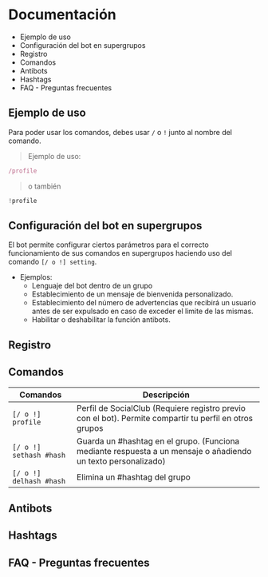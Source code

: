 # Documentación
- Ejemplo de uso
- Configuración del bot en supergrupos
- Registro
- Comandos
- Antibots
- Hashtags
- FAQ - Preguntas frecuentes

## Ejemplo de uso
Para poder usar los comandos, debes usar `/` o `!` junto al nombre del comando.

> Ejemplo de uso:
```js
/profile
```
> o también 
```js
!profile
```
 

## Configuración del bot en supergrupos
El bot permite configurar ciertos parámetros para el correcto funcionamiento de sus comandos en supergrupos haciendo uso del comando `[/ o !] setting`.
- Ejemplos:
  - Lenguaje del bot dentro de un grupo
  - Establecimiento de un mensaje de bienvenida personalizado.
  - Establecimiento del número de advertencias que recibirá un usuario antes de ser expulsado en caso de exceder el limite de las mismas.
  - Habilitar o deshabilitar la función antibots.

## Registro

## Comandos

| Comandos | Descripción |
| -------- | ----------- |
| `[/ o !] profile` | Perfil de SocialClub (Requiere registro previo con el bot). Permite compartir tu perfil en otros grupos |
| `[/ o !] sethash #hash` | Guarda un #hashtag en el grupo. (Funciona mediante respuesta a un mensaje o añadiendo un texto personalizado) |
| `[/ o !] delhash #hash` | Elimina un #hashtag del grupo |

## Antibots

## Hashtags

## FAQ - Preguntas frecuentes
